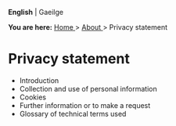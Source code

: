 **English** |  Gaeilge 

**You are here:** [ Home ](/en/) > [ About ](/en/about/) > Privacy statement

#  Privacy statement

  * Introduction 
  * Collection and use of personal information 
  * Cookies 
  * Further information or to make a request 
  * Glossary of technical terms used 
